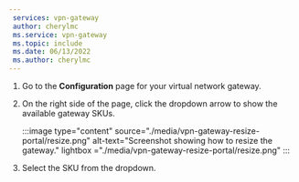 ```yaml
---
 services: vpn-gateway
 author: cherylmc
 ms.service: vpn-gateway
 ms.topic: include
 ms.date: 06/13/2022
 ms.author: cherylmc
---
```



1. Go to the **Configuration** page for your virtual network gateway.
1. On the right side of the page, click the dropdown arrow to show the available gateway SKUs.

   :::image type="content" source="./media/vpn-gateway-resize-portal/resize.png" alt-text="Screenshot showing how to resize the gateway." lightbox ="./media/vpn-gateway-resize-portal/resize.png" :::
1. Select the SKU from the dropdown.